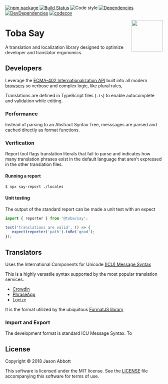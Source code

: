 [![npm package](https://img.shields.io/npm/v/@toba/say.svg)](https://www.npmjs.org/package/@toba/say)
[![Build Status](https://travis-ci.org/toba/say.svg?branch=master)](https://travis-ci.org/toba/say)
![Code style](https://img.shields.io/badge/code_style-prettier-ff69b4.svg)
[![Dependencies](https://img.shields.io/david/toba/say.svg)](https://david-dm.org/toba/say)
[![DevDependencies](https://img.shields.io/david/dev/toba/say.svg)](https://david-dm.org/toba/say#info=devDependencies&view=list)
[![codecov](https://codecov.io/gh/toba/say/branch/master/graph/badge.svg)](https://codecov.io/gh/toba/say)

<img src='https://toba.github.io/about/images/logo-colored.svg' width="100" align="right"/>

# Toba Say

A translation and localization library designed to optimize developer and translator ergonomics.

## Developers

Leverage the [ECMA-402 Internationalization API](https://www.ecma-international.org/ecma-402/5.0/) built into all modern [browsers](https://developer.mozilla.org/en-US/docs/Web/JavaScript/Reference/Global_Objects/Intl) so verbose and complex logic, like plural rules,

Translations are defined in TypeScript files (`.ts`) to enable autocomplete and validation while editing.

### Performance

Instead of parsing to an Abstract Syntax Tree, messsages are parsed and cached directly as format functions.

### Verification

Report tool flags translation literals that fail to parse and indicates how many translation phrases exist in the default language that aren't expressed in the other translation files.

#### Running a report

```bash
$ npx say-report ./locales
```

#### Unit testing

The output of the standard report can be made a unit test with an expect

```ts
import { reporter } from '@toba/say';

test('translations are valid', () => {
   expect(reporter('path').toBe('good');
});

```

## Translators

Uses the International Components for Unicode [(ICU) Message Syntax](http://userguide.icu-project.org/formatparse/messages)

This is a highly versatile syntax supported by the most popular translation services.

-  [Crowdin](https://blog.crowdin.com/2016/11/09/icu-syntax-in-crowdin/)
-  [PhraseApp](https://help.phraseapp.com/translate-website-and-app-content/use-icu-message-format/icu-message-format)
-  [Locize](https://medium.com/@jamuhl/we-now-fully-support-icu-format-at-https-locize-com-d2a6775ed06f)

It is the format utilized by the ubiquitous [FormatJS library](https://formatjs.io/guides/message-syntax/)

### Import and Export

The development format is standard ICU Message Syntax. To

## License

Copyright &copy; 2018 Jason Abbott

This software is licensed under the MIT license. See the [LICENSE](./LICENSE) file
accompanying this software for terms of use.
